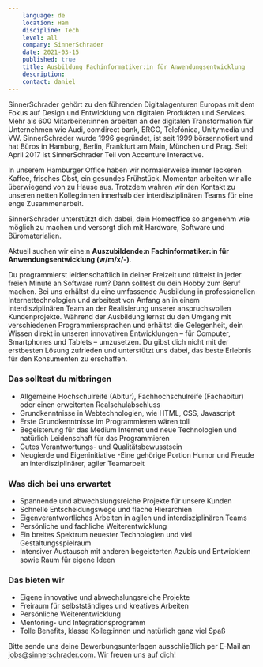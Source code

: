```yaml
---
    language: de
    location: Ham
    discipline: Tech
    level: all
    company: SinnerSchrader 
    date: 2021-03-15
    published: true
    title: Ausbildung Fachinformatiker:in für Anwendungsentwicklung
    description: 
    contact: daniel
---
```


SinnerSchrader gehört zu den führenden Digitalagenturen Europas mit dem Fokus auf Design und Entwicklung von digitalen Produkten und Services. Mehr als 600 Mitarbeiter:innen arbeiten an der digitalen Transformation für Unternehmen wie Audi, comdirect bank, ERGO, Telefónica, Unitymedia und VW. SinnerSchrader wurde 1996 gegründet, ist seit 1999 börsennotiert und hat Büros in Hamburg, Berlin, Frankfurt am Main, München und Prag. Seit April 2017 ist SinnerSchrader Teil von Accenture Interactive.

In unserem Hamburger Office haben wir normalerweise immer leckeren Kaffee, frisches Obst, ein gesundes Frühstück. Momentan arbeiten wir alle überwiegend von zu Hause aus. Trotzdem wahren wir den Kontakt zu unseren netten Kolleg:innen innerhalb der interdisziplinären Teams für eine enge Zusammenarbeit.

SinnerSchrader unterstützt dich dabei, dein Homeoffice so angenehm wie möglich zu machen und versorgt dich mit Hardware, Software und Büromaterialien.

Aktuell suchen wir eine:n **Auszubildende:n Fachinformatiker:in für Anwendungsentwicklung (w/m/x/-)**.

Du programmierst leidenschaftlich in deiner Freizeit und tüftelst in jeder freien Minute an Software rum? Dann solltest du dein Hobby zum Beruf machen. 
Bei uns erhältst du eine umfassende Ausbildung in professionellen Internettechnologien und arbeitest von Anfang an in einem interdisziplinären Team an der Realisierung unserer anspruchsvollen Kundenprojekte. Während der Ausbildung lernst du den Umgang mit verschiedenen Programmiersprachen und erhältst die Gelegenheit, dein Wissen direkt in unseren innovativen Entwicklungen – für Computer, Smartphones und Tablets – umzusetzen. Du gibst dich nicht mit der erstbesten Lösung zufrieden und unterstützt uns dabei, das beste Erlebnis für den Konsumenten zu erschaffen.

### Das solltest du mitbringen

- Allgemeine Hochschulreife (Abitur), Fachhochschulreife (Fachabitur) oder einen erweiterten Realschulabschluss
- Grundkenntnisse in Webtechnologien, wie HTML, CSS, Javascript
- Erste Grundkenntnisse im Programmieren wären toll
- Begeisterung für das Medium Internet und neue Technologien und natürlich Leidenschaft für das Programmieren
- Gutes Verantwortungs- und Qualitätsbewusstsein
- Neugierde und Eigeninitiative
 -Eine gehörige Portion Humor und Freude an interdisziplinärer, agiler Teamarbeit

### Was dich bei uns erwartet

- Spannende und abwechslungsreiche Projekte für unsere Kunden
- Schnelle Entscheidungswege und flache Hierarchien
- Eigenverantwortliches Arbeiten in agilen und interdisziplinären Teams
- Persönliche und fachliche Weiterentwicklung
- Ein breites Spektrum neuester Technologien und viel Gestaltungsspielraum
- Intensiver Austausch mit anderen begeisterten Azubis und Entwicklern sowie Raum für eigene Ideen

### Das bieten wir

- Eigene innovative und abwechslungsreiche Projekte
- Freiraum für selbstständiges und kreatives Arbeiten
- Persönliche Weiterentwicklung
- Mentoring- und Integrationsprogramm
- Tolle Benefits, klasse Kolleg:innen und natürlich ganz viel Spaß

Bitte sende uns deine Bewerbungsunterlagen ausschließlich per E-Mail an <jobs@sinnerschrader.com>. Wir freuen uns auf dich!
